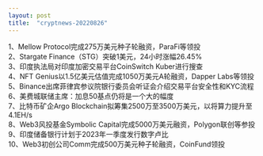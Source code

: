 ```yaml
---
layout: post
title:  "cryptnews-20220826"
---
```

1、Mellow Protocol完成275万美元种子轮融资，ParaFi等领投  
2、Stargate Finance（STG）突破1美元，24小时涨幅26.45%  
3、印度执法局对印度加密交易平台CoinSwitch Kuber进行搜查  
4、NFT Genius以1.5亿美元估值完成1050万美元A轮融资，Dapper Labs等领投  
5、Binance出席菲律宾参议院银行委员会听证会介绍交易平台安全性和KYC流程  
6、美费城联储主席：加息50基点仍将是一个大的幅度  
7、比特币矿企Argo Blockchain拟筹集2500万至3500万美元，以将算力提升至4.1EH/s  
8、Web3风投基金Symbolic Capital完成5000万美元融资，Polygon联创等参投  
9、印度储备银行计划于2023年一季度发行数字卢比  
10、Web3初创公司Comm完成500万美元种子轮融资，CoinFund领投  
